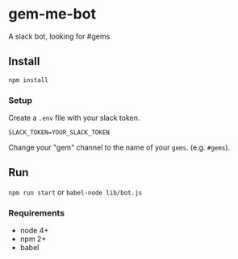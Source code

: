 # gem-me-bot
A slack bot, looking for #gems

## Install

`npm install`

### Setup

Create a `.env` file with your slack token.

    SLACK_TOKEN=YOUR_SLACK_TOKEN
    
Change your "gem" channel to the name of your `gems`. (e.g. `#gems`). 
    
## Run

`npm run start` or `babel-node lib/bot.js`

### Requirements

  - node 4+
  - npm 2+
  - babel

